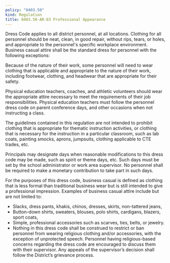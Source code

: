 ```yaml
---
policy: "0403.50"
kind: Regulation
title: 0403.50-AR-03 Professional Appearance
---
```


Dress Code applies to all district personnel, at all locations. Clothing for all personnel should be neat, clean, in good repair, without rips, tears, or holes, and appropriate to the personnel's specific workplace environment. Business casual attire shall be the standard dress for personnel with the following exceptions:

Because of the nature of their work, some personnel will need to wear clothing that is applicable and appropriate to the nature of their work, including footwear, clothing, and headwear that are appropriate for their safety.

Physical education teachers, coaches, and athletic volunteers should wear the appropriate attire necessary to meet the requirements of their job responsibilities. Physical education teachers must follow the personnel dress code on parent conference days, and other occasions when not instructing a class.

The guidelines contained in this regulation are not intended to prohibit clothing that is appropriate for thematic instruction activities, or clothing that is necessary for the instruction in a particular classroom, such as lab coats, painting smocks, aprons, jumpsuits, clothing applicable to CTE trades, etc.

Principals may designate days when reasonable modifications to this dress code may be made, such as spirit or theme days, etc. Such days must be set by the school administrator or work area supervisor. No personnel shall be required to make a monetary contribution to take part in such days.

For the purposes of this dress code, business casual is defined as clothing that is less formal than traditional business wear but is still intended to give a professional impression. Examples of business casual attire include but are not limited to:

- Slacks, dress pants, khakis, chinos, dresses, skirts, non-tattered jeans,
- Button-down shirts, sweaters, blouses, polo shirts, cardigans, blazers, sport coats,
- Simple, professional accessories such as scarves, ties, belts, or jewelry.
- Nothing in this dress code shall be construed to restrict or ban personnel from wearing religious clothing and/or accessories, with the exception of unprotected speech. Personnel having religious-based concerns regarding the dress code are encouraged to discuss them with their supervisor. Any appeals of the supervisor’s decision shall follow the District’s grievance process.
